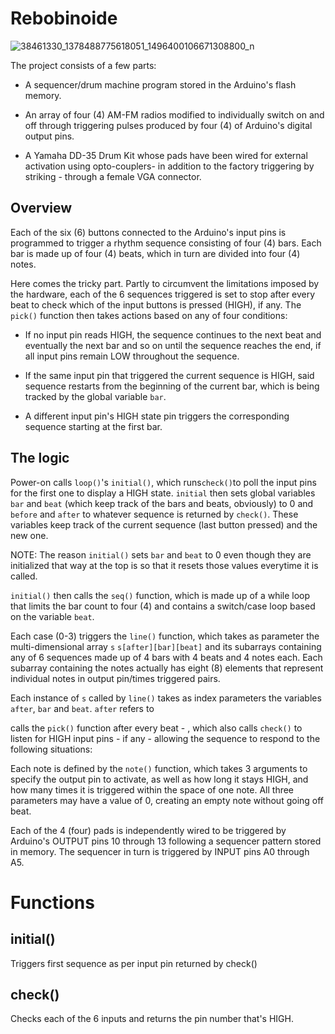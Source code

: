 Rebobinoide 
===========

![38461330_1378488775618051_1496400106671308800_n](https://user-images.githubusercontent.com/55008098/64902170-50f14a00-d657-11e9-9160-7df829bea61e.jpg)

The project consists of a few parts:

* A sequencer/drum machine program stored in the Arduino's flash memory.

* An array of four (4) AM-FM radios modified to individually switch on and off through triggering pulses produced by four (4) of Arduino's digital output pins.

* A Yamaha DD-35 Drum Kit whose pads have been wired for external activation using opto-couplers- in addition to the factory triggering by striking - through a female VGA connector.

## Overview

Each of the six (6) buttons connected to the Arduino's input pins is programmed to trigger a rhythm sequence consisting of four (4) bars. Each bar is made up of four (4) beats, which in turn are divided into four (4) notes. 

Here comes the tricky part. Partly to circumvent the limitations imposed by the hardware, each of the 6 sequences triggered is set to stop after every beat to check which of the input buttons is pressed (HIGH), if any. The `pick()` function then takes actions based on any of four conditions: 

* If no input pin reads HIGH, the sequence continues to the next beat and eventually the next bar and so on until the sequence reaches the end, if all input pins remain LOW throughout the sequence.

* If the same input pin that triggered the current sequence is HIGH, said sequence restarts from the beginning of the current bar, which is being tracked by the global variable `bar`.

* A different input pin's HIGH state pin triggers the corresponding sequence starting at the first bar.

## The logic

Power-on calls `loop()`'s `initial()`, which runs`check()`to poll the input pins for the first one to display a HIGH state. `initial` then sets global variables `bar` and `beat` (which keep track of the bars and beats, obviously) to 0 and `before` and `after` to whatever sequence is returned by `check()`. These variables keep track of the current sequence (last button pressed) and the new one. 

NOTE: The reason `initial()` sets `bar` and `beat` to 0 even though they are initialized that way at the top is so that it resets those values everytime it is called.

`initial()` then calls the `seq()` function, which is made up of a while loop that limits the bar count to four (4) and contains a switch/case loop based on the variable `beat`.

Each case (0-3) triggers the `line()` function, which takes as parameter the multi-dimensional array `s` `s[after][bar][beat]` and its subarrays containing any of 6 sequences made up of 4 bars with 4 beats and 4 notes each. Each subarray containing the notes actually has eight (8) elements that represent individual notes in output pin/times triggered pairs. 

Each instance of `s` called by `line()` takes as index parameters the variables `after`, `bar` and `beat`. `after` refers to 




calls the `pick()` function after every beat - , which also calls `check()` to listen for HIGH input pins - if any - allowing the sequence to respond to the following situations:



Each note is defined by the `note()` function, which takes 3 arguments to specify the output pin to activate, as well as how long it stays HIGH, and how many times it is triggered within the space of one note. All three parameters may have a value of 0, creating an empty note without going off beat.




Each of the 4 (four) pads is independently wired to be triggered by Arduino's OUTPUT pins 10 through 13 following a sequencer pattern stored in memory. The sequencer in turn is triggered by INPUT pins A0 through A5.

Functions
=========

## initial()
Triggers first sequence as per input pin returned by check()

## check()
Checks each of the 6 inputs and returns the pin number that's HIGH.








